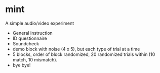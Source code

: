 # mint
A simple audio/video experiment

* General instruction
* ID questionnaire
* Soundcheck
* demo block with noise (4 x 5), but each type of trial at a time
* 5 blocks, order of block randomized, 20 randomized trials within (10 match, 10 mismatch).
* bye bye!
